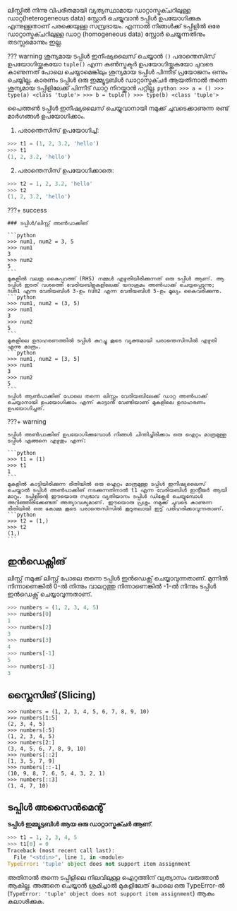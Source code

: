 ലിസ്റ്റില്‍ നിന്നു വിപരീതമായി വ്യത്യസ്ഥാമായ ഡാറ്റാസ്ട്രക്ചറിലുള്ള ഡാറ്റ(heterogeneous data) സ്റ്റോര്‍ ചെയ്യുവാന്‍ ടപ്പിള്‍ ഉപയോഗിക്കുക എന്നുള്ളതാണ് പരക്കെയുള്ള സമ്പ്രദായം. എന്നാല്‍ നിങ്ങള്‍ക്ക് ടപ്പിളില്‍ ഒരേ ഡാറ്റാസ്ട്രക്ചറിലുള്ള ഡാറ്റ (homogeneous data) സ്റ്റോര്‍ ചെയ്യുന്നതിനും തടസ്സമൊന്നും ഇല്ല.

??? warning
	ശൂന്യമായ ടപ്പിള്‍ ഇനീഷ്യലൈസ് ചെയ്യാന്‍ `()` പരാന്തെസിസ് ഉപയോഗിയ്ക്കുകയോ `tuple()` എന്ന കണ്‍സ്ട്രക്ടര്‍ ഉപയോഗിയ്ക്കുകയോ ചുവടെ കാണുന്നത് പോലെ ചെയ്യാമെങ്കിലും ശൂന്യമായ  ടപ്പിള്‍ പിന്നീട് പ്രയോജനം ഒന്നും ചെയ്യില്ല. കാരണം ടപ്പിള്‍ ഒരു ഇമ്മ്യൂട്ടബിള്‍ ഡാറ്റാസ്ട്രക്ചര്‍ ആയതിനാല്‍ തന്നെ ശൂന്യമായ ടപ്പിളിലേക്ക് പിന്നീട് ഡാറ്റ നിറയ്ക്കാന്‍ പറ്റില്ല.
    ```python
	>>> a = ()
	>>> type(a)
	<class 'tuple'>
	>>> b = tuple()
	>>> type(b)
	<class 'tuple'>
    ```

പൈത്തണ്‍ ടപ്പിള്‍ ഇനീഷ്യലൈസ് ചെയ്യുവാനായി നമുക്ക് ചുവടെക്കാണുന്ന രണ്ട് മാര്‍ഗങ്ങള്‍ ഉപയോഗിക്കാം.

1. പരാന്തെസിസ് ഉപയോഗിച്ച്:
```python
>>> t1 = (1, 2, 3.2, 'hello')
>>> t1
(1, 2, 3.2, 'hello')
```
2. പരാന്തെസിസ് ഉപയോഗിക്കാതെ:
```python
>>> t2 = 1, 2, 3.2, 'hello'
>>> t2
(1, 2, 3.2, 'hello')
```

???+ success

	### ടപ്പിള്‍/ലിസ്റ്റ് അണ്‍പാക്കിങ്
	
    ```python
    >>> num1, num2 = 3, 5
    >>> num1
    3
    >>> num2
    5
    ```
    മുകളില്‍ വലതു കൈപ്പുറത്ത് (RHS) നമ്മള്‍ എഴുതിയിരിക്കുന്നത് ഒരു ടപ്പിള്‍ ആണ്. ആ ടപ്പിള്‍ ഇടത് വശത്തെ വേരിയബിളുകളിലേക്ക് യദാക്രമം അണ്‍പാക്ക് ചെയ്യപ്പെടുന്നു; num1 എന്ന വേരിയബിള്‍ 3-ഉം num2 എന്ന വേരിയബിള്‍ 5-ഉം മൂല്യം കൈവരിക്കുന്നു.
    ```python
    >>> num1, num2 = (3, 5)
    >>> num1
    3
    >>> num2
    5
    ```
    മുകളിലെ ഉദാഹരണത്തില്‍ ടപ്പിള്‍ കുറച്ചു കൂടെ വ്യക്തമായി പരാന്തെസിസില്‍ എഴുതി എന്നു മാത്രം.
    ```python
    >>> num1, num2 = [3, 5]
    >>> num1
    3
    >>> num2
    5
    ```
    ടപ്പിള്‍ ആണ്‍പാക്കിങ് പോലെ തന്നെ ലിസ്റ്റും വേരിയബിലേക്ക് ഡാറ്റ അണ്‍പാക്ക് ചെയ്യാനായി ഉപയോഗിക്കാം എന്ന് കാട്ടാന്‍ വേണ്ടിയാണ് മുകളിലെ ഉദാഹരണം ഉപയോഗിച്ചത്.

???+ warning

	ടപ്പിള്‍ അണ്‍പാക്കിങ് ഉപയോഗിക്കുമ്പോള്‍ നിങ്ങള്‍ ചിന്തിച്ചിരിക്കാം ഒരു ഐറ്റം മാത്രമുള്ള ടപ്പിള്‍ എങ്ങനെ എഴുതും എന്ന്:

    ```python
    >>> t1 = (1)
    >>> t1
    1
    ```
    മുകളില്‍ കാട്ടിയിരിക്കുന്ന രീതിയില്‍ ഒരു ഐറ്റം മാത്രമുള്ള ടപ്പിള്‍ ഇനീഷ്യലൈസ് ചെയ്താല്‍ ടപ്പിള്‍ അണ്‍പാക്കിങ് നടക്കുന്നതിനാല്‍ t1 എന്ന വേരിയബിള്‍ ഇന്റീജര്‍ ആയി മാറും. ടപ്പിളിന്റെ ഈയൊരു സ്വഭാവ വ്യതിയാനം ടപ്പിള്‍ ഡിക്ലേര്‍ ചെയ്യുമ്പോള്‍ അറിഞ്ഞിരിക്കേണ്ടത് അത്യാവശ്യമാണ്. ഈയൊരു പ്രശ്നം നമുക്ക് ചുവടെ കാണുന്ന രീതിയില്‍ ഒരു കോമ്മ കൂടെ പരാന്തെസിസില്‍ കൂടുതലായി ഇട്ട് പരിഹരിക്കാവുന്നതാണ്.
    ```python
    >>> t2 = (1,)
    >>> t2
    (1,)
    ```

## ഇന്‍ഡെക്സിങ്

ലിസ്റ്റ് നമുക്ക് ലിസ്റ്റ് പോലെ തന്നെ ടപ്പിള്‍ ഇന്‍ഡെക്സ് ചെയ്യാവുന്നതാണ്. മുന്നില്‍ നിന്നാണെങ്കില്‍ 0-ല്‍ നിന്നും വാലറ്റത്തു നിന്നാണെങ്കില്‍ -1-ല്‍ നിന്നും ടപ്പിള്‍ ഇന്‍ഡെക്സ് ചെയ്യാവുന്നതാണ്.

```python
>>> numbers = (1, 2, 3, 4, 5)
>>> numbers[0]
1
>>> numbers[2]
3
>>> numbers[3]
4
>>> numbers[-1]
5
>>> numbers[-3]
3
```

## സ്ലൈസിങ് (Slicing)

```
>>> numbers = (1, 2, 3, 4, 5, 6, 7, 8, 9, 10)
>>> numbers[1:5]
(2, 3, 4, 5)
>>> numbers[:5]
(1, 2, 3, 4, 5)
>>> numbers[2:]
(3, 4, 5, 6, 7, 8, 9, 10)
>>> numbers[::2]
[1, 3, 5, 7, 9]
>>> numbers[::-1]
(10, 9, 8, 7, 6, 5, 4, 3, 2, 1)
>>> numbers[::3]
(1, 4, 7, 10)
```

## ടപ്പിള്‍ അസൈന്‍മെന്റ്

**ടപ്പിള്‍ ഇമ്മ്യൂട്ടബിള്‍ ആയ ഒരു ഡാറ്റാസ്ട്രക്ചര്‍ ആണ്**.

```python
>>> t1 = 1, 2, 3, 4, 5
>>> t1[0] = 0
Traceback (most recent call last):
  File "<stdin>", line 1, in <module>
TypeError: 'tuple' object does not support item assignment
```

അതിനാല്‍ തന്നെ ടപ്പിളിലെ നിലവിലുള്ള ഐറ്റത്തിന് വ്യത്യാസം വരുത്താന്‍ ആകില്ല. അങ്ങനെ ചെയ്യാന്‍ ശ്രമിച്ചാല്‍ മുകളിലേത് പോലെ ഒരു TypeError-ല്‍ (`TypeError: 'tuple' object does not support item assignment`) ആകും കലാശിക്കുക.